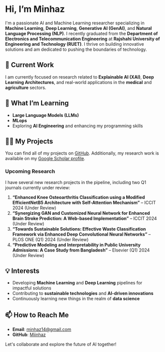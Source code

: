 

# Hi, I’m Minhaz

I'm a passionate AI and Machine Learning researcher specializing in **Machine Learning**, **Deep Learning**, **Generative AI (GenAI)**, and **Natural Language Processing (NLP)**. I recently graduated from the **Department of Electronics and Telecommunication Engineering** at **Rajshahi University of Engineering and Technology (RUET)**. I thrive on building innovative solutions and am dedicated to pushing the boundaries of technology.

## 🔭 Current Work
I am currently focused on research related to **Explainable AI (XAI)**, **Deep Learning Architectures**, and real-world applications in the **medical** and **agriculture** sectors.

## 🌱 What I’m Learning
- **Large Language Models (LLMs)**
- **MLops**
- Exploring **AI Engineering** and enhancing my programming skills

## 👨‍💻 My Projects
You can find all of my projects on [GitHub](https://github.com/Miinhaz). Additionally, my research work is available on my [Google Scholar profile](https://scholar.google.com/citations?user=vZO6M-4AAAAJ&hl=en).

### Upcoming Research
I have several new research projects in the pipeline, including two Q1 journals currently under review:

1. **“Enhanced Knee Osteoarthritis Classification using a Modified EfficientNetB5 Architecture with Self-Attention Mechanism”** – ICCIT 2024 (Under Review)
2. **“Synergizing GAN and Customized Neural Network for Enhanced Brain Stroke Prediction: A Web-based Implementation”** – ICCIT 2024 (Under Review)
3. **“Towards Sustainable Solutions: Effective Waste Classification Framework via Enhanced Deep Convolutional Neural Networks”** – PLOS ONE (Q1) 2024 (Under Review)
4. **“Predictive Modeling and Interpretability in Public University Admissions: A Case Study from Bangladesh”** – Elsevier (Q1) 2024 (Under Review)

## 💡 Interests
- Developing **Machine Learning** and **Deep Learning** pipelines for impactful solutions
- Contributing to **sustainable technologies** and **AI-driven innovations**
- Continuously learning new things in the realm of **data science**

## 📫 How to Reach Me
- **Email**: [minhaz14@gmail.com](mailto:minhaz14@gmail.com)
- **GitHub**: [Miinhaz](https://github.com/Miinhaz)

Let's collaborate and explore the future of AI together!

